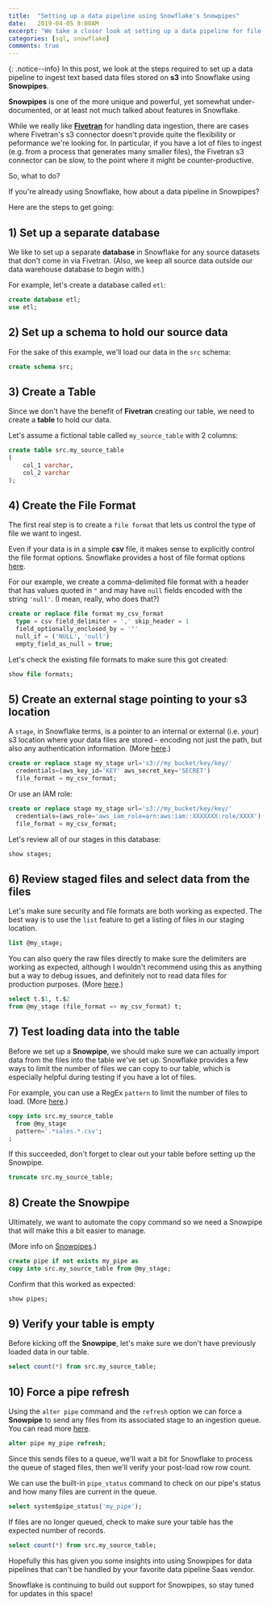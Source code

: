 ```yaml
---
title:  "Setting up a data pipeline using Snowflake's Snowpipes"
date:   2019-04-05 8:00AM
excerpt: "We take a closer look at setting up a data pipeline for file-based data sources using Snowflake's powerful Snowpipes feature."
categories: [sql, snowflake]
comments: true
---
```

{: .notice--info}
In this post, we look at the steps required to set up a data pipeline to ingest text based data files stored on **s3** into Snowflake using **Snowpipes**.

**Snowpipes** is one of the more unique and powerful, yet somewhat under-documented, or at least not much talked about features in Snowflake.

While we really like [**Fivetran**](https://www.fivetran.com) for handling data ingestion, there are cases where Fivetran's s3 connector doesn't provide quite the flexibility or peformance we're looking for. In particular, if you have a lot of files to ingest (e.g. from a process that generates many smaller files), the Fivetran s3 connector can be slow, to the point where it might be counter-productive.

So, what to do? 

If you're already using Snowflake, how about a data pipeline in Snowpipes?

Here are the steps to get going:

## 1) Set up a separate database

We like to set up a separate **database** in Snowflake for any source datasets that don't come in via Fivetran. (Also, we keep all source data outside our data warehouse database to begin with.)

For example, let's create a database called `etl`:

```sql
create database etl;
use etl;
```

## 2) Set up a schema to hold our source data

For the sake of this example, we'll load our data in the `src` schema:

```sql
create schema src;
```

## 3) Create a Table

Since we don't have the benefit of **Fivetran** creating our table, we need to create a **table** to hold our data.

Let's assume a fictional table called `my_source_table` with 2 columns:

```sql
create table src.my_source_table
(
	col_1 varchar,
	col_2 varchar
);
```

## 4) Create the File Format

The first real step is to create a `file format` that lets us control the type of file we want to ingest. 

Even if your data is in a simple **csv** file, it makes sense to explicitly control the file format options. Snowflake provides a host of file format options [here](https://docs.snowflake.net/manuals/sql-reference/sql/create-file-format.html).

For our example, we create a comma-delimited file format with a header that has values quoted in `"` and may have `null` fields encoded with the string `'null'`. (I mean, really, who does that?)

```sql
create or replace file format my_csv_format
  type = csv field_delimiter = ',' skip_header = 1
  field_optionally_enclosed_by = '"'
  null_if = ('NULL', 'null') 
  empty_field_as_null = true;
```

Let's check the existing file formats to make sure this got created:

```sql
show file formats;
```

## 5) Create an external stage pointing to your s3 location

A `stage`, in Snowflake terms, is a pointer to an internal or external (i.e. _your_) s3 location where your data files are stored - encoding not just the path, but also any authentication information. (More [here](https://docs.snowflake.net/manuals/sql-reference/sql/create-stage.html#external-stages).)


```sql
create or replace stage my_stage url='s3://my_bucket/key/key/'
  credentials=(aws_key_id='KEY' aws_secret_key='SECRET')
  file_format = my_csv_format;
```
Or use an IAM role:

```sql
create or replace stage my_stage url='s3://my_bucket/key/key/'
  credentials=(aws_role='aws_iam_role=arn:aws:iam::XXXXXXX:role/XXXX')
  file_format = my_csv_format;
```

Let's review all of our stages in this database:
```sql
show stages;
```

## 6) Review staged files and select data from the files 

Let's make sure security and file formats are both working as expected. The best way is to use the `list` feature to get a listing of files in our staging location. 

```sql
list @my_stage;
```

You can also query the raw files directly to make sure the delimiters are working as expected, although I wouldn't recommend using this as anything but a way to debug issues, and definitely not to read data files for production purposes. 
(More [here](https://docs.snowflake.net/manuals/user-guide/querying-stage.html).)

```sql
select t.$1, t.$2
from @my_stage (file_format => my_csv_format) t;
```

## 7) Test loading data into the table

Before we set up a **Snowpipe**, we should make sure we can actually import data from the files into the table we've set up.
Snowflake provides a few ways to limit the number of files we can copy to our table, which is especially helpful during testing if you have a lot of files.

For example, you can use a RegEx `pattern` to limit the number of files to load. (More [here](https://docs.snowflake.net/manuals/user-guide/data-load-s3-copy.html).)

```sql
copy into src.my_source_table
  from @my_stage
  pattern='.*sales.*.csv';
;
```

If this succeeded, don't forget to clear out your table before setting up the Snowpipe. 
```sql
truncate src.my_source_table;
```

## 8) Create the Snowpipe

Ultimately, we want to automate the copy command so we need a Snowpipe that will make this a bit easier to manage.

(More info on [Snowpipes](https://docs.snowflake.net/manuals/sql-reference/sql/create-pipe.html).)

```sql
create pipe if not exists my_pipe as
copy into src.my_source_table from @my_stage;
```

Confirm that this worked as expected:
```SQL
show pipes;
```

## 9) Verify your table is empty 

Before kicking off the **Snowpipe**, let's make sure we don't have previously loaded data in our table.

```sql
select count(*) from src.my_source_table;
```

## 10) Force a pipe refresh

Using the `alter pipe` command and the `refresh` option we can force a **Snowpipe** to send any files from its associated stage to an ingestion queue. You can read more [here](https://docs.snowflake.net/manuals/sql-reference/sql/alter-pipe.html).

```sql
alter pipe my_pipe refresh;
```


Since this sends files to a queue, we'll wait a bit for Snowflake to process the queue of staged files, then we'll verify your post-load row row count.

We can use the built-in `pipe_status` command to check on our pipe's status and how many files are current in the queue.

```sql
select system$pipe_status('my_pipe');
```

If files are no longer queued, check to make sure your table has the expected number of records.

```sql
select count(*) from src.my_source_table;
```

Hopefully this has given you some insights into using Snowpipes for data pipelines that can't be handled by your favorite data pipeline Saas vendor. 

Snowflake is continuing to build out support for Snowpipes, so stay tuned for updates in this space!